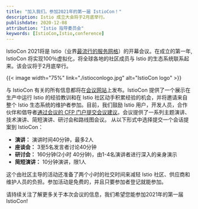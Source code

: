 ```yaml
---
title: "加入我们，参加2021年的第一届 IstioCon！"
description: Istio 成立大会将于2月底举行。
publishdate: 2020-12-08
attribution: "Istio 指导委员会"
keywords: [IstioCon,Istio,conference]
---
```


IstioCon 2021将是 Istio（业界[最流行的服务网格](https://www.cncf.io/wp-content/uploads/2020/11/CNCF_Survey_Report_2020.pdf)）的开幕会议。在成立的第一年, IstioCon 将实现100％虚拟化，将全球各地的社区成员与 Istio 的生态系统联系起来。该会议将于2月底举行。

{{< image width="75%"
    link="./istioconlogo.jpg"
    alt="IstioCon logo"
    >}}

与 IstioCon 有关的所有信息都将在[会议网站](https://events.istio.io/)上发布。IstioCon 提供了一个展示在生产中运行 Istio 的经验教训和在 Istio 社区动手积累经验的机会，并将邀请来自整个 Istio 生态系统的维护者参加。目前，我们鼓励 Istio 用户，开发人员，合作伙伴和倡导者[通过会议的 CFP 门户提交会议建议](https://sessionize.com/istiocon-2021/)。会议提供了一系列主题演讲、技术演讲、简短演讲、研讨会和路线图会议。 从以下形式中选择提交一个会话提案到 IstioCon：

* **演讲：** 演讲时间40分钟，最多2人
* **座谈会：** 3至5名发言者讨论40分钟
* **研讨会：** 160分钟(2小时 40分钟)，由1-4名演讲者进行深入的亲身演示
* **简短演讲：** 10分钟演讲，限1人

这个由社区主导的活动还准备了两个小时的社交时间来减轻 Istio 社区、供应商和维护人员的负担。参加活动是免费的，并且只要参加者登记就能参加。

请持续关注了解更多关于本次会议的信息，我们希望您能参加2021年的第一届 IstioCon!
